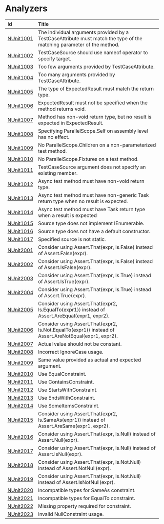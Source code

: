 # Analyzers #

| Id       | Title
| :--      | :--
| [NUnit1001](https://github.com/nunit/nunit.analyzers/tree/master/documentation/NUnit1001.md)| The individual arguments provided by a TestCaseAttribute must match the type of the matching parameter of the method.
| [NUnit1002](https://github.com/nunit/nunit.analyzers/tree/master/documentation/NUnit1002.md)| TestCaseSource should use nameof operator to specify target.
| [NUnit1003](https://github.com/nunit/nunit.analyzers/tree/master/documentation/NUnit1003.md)| Too few arguments provided by TestCaseAttribute.
| [NUnit1004](https://github.com/nunit/nunit.analyzers/tree/master/documentation/NUnit1004.md)| Too many arguments provided by TestCaseAttribute.
| [NUnit1005](https://github.com/nunit/nunit.analyzers/tree/master/documentation/NUnit1005.md)| The type of ExpectedResult must match the return type.
| [NUnit1006](https://github.com/nunit/nunit.analyzers/tree/master/documentation/NUnit1006.md)| ExpectedResult must not be specified when the method returns void.
| [NUnit1007](https://github.com/nunit/nunit.analyzers/tree/master/documentation/NUnit1007.md)| Method has non-void return type, but no result is expected in ExpectedResult.
| [NUnit1008](https://github.com/nunit/nunit.analyzers/tree/master/documentation/NUnit1008.md)| Specifying ParallelScope.Self on assembly level has no effect.
| [NUnit1009](https://github.com/nunit/nunit.analyzers/tree/master/documentation/NUnit1009.md)| No ParallelScope.Children on a non-parameterized test method.
| [NUnit1010](https://github.com/nunit/nunit.analyzers/tree/master/documentation/NUnit1010.md)| No ParallelScope.Fixtures on a test method.
| [NUnit1011](https://github.com/nunit/nunit.analyzers/tree/master/documentation/NUnit1011.md)| TestCaseSource argument does not specify an existing member.
| [NUnit1012](https://github.com/nunit/nunit.analyzers/tree/master/documentation/NUnit1012.md)| Async test method must have non-void return type.
| [NUnit1013](https://github.com/nunit/nunit.analyzers/tree/master/documentation/NUnit1013.md)| Async test method must have non-generic Task return type when no result is expected.
| [NUnit1014](https://github.com/nunit/nunit.analyzers/tree/master/documentation/NUnit1014.md)| Async test method must have Task<T> return type when a result is expected
| [NUnit1015](https://github.com/nunit/nunit.analyzers/tree/master/documentation/NUnit1015.md)| Source type does not implement IEnumerable.
| [NUnit1016](https://github.com/nunit/nunit.analyzers/tree/master/documentation/NUnit1016.md)| Source type does not have a default constructor.
| [NUnit1017](https://github.com/nunit/nunit.analyzers/tree/master/documentation/NUnit1017.md)| Specified source is not static.
| [NUnit2001](https://github.com/nunit/nunit.analyzers/tree/master/documentation/NUnit2001.md)| Consider using Assert.That(expr, Is.False) instead of Assert.False(expr).
| [NUnit2002](https://github.com/nunit/nunit.analyzers/tree/master/documentation/NUnit2002.md)| Consider using Assert.That(expr, Is.False) instead of Assert.IsFalse(expr).
| [NUnit2003](https://github.com/nunit/nunit.analyzers/tree/master/documentation/NUnit2003.md)| Consider using Assert.That(expr, Is.True) instead of Assert.IsTrue(expr).
| [NUnit2004](https://github.com/nunit/nunit.analyzers/tree/master/documentation/NUnit2004.md)| Consider using Assert.That(expr, Is.True) instead of Assert.True(expr).
| [NUnit2005](https://github.com/nunit/nunit.analyzers/tree/master/documentation/NUnit2005.md)| Consider using Assert.That(expr2, Is.EqualTo(expr1)) instead of Assert.AreEqual(expr1, expr2).
| [NUnit2006](https://github.com/nunit/nunit.analyzers/tree/master/documentation/NUnit2006.md)| Consider using Assert.That(expr2, Is.Not.EqualTo(expr1)) instead of Assert.AreNotEqual(expr1, expr2).
| [NUnit2007](https://github.com/nunit/nunit.analyzers/tree/master/documentation/NUnit2007.md)| Actual value should not be constant.
| [NUnit2008](https://github.com/nunit/nunit.analyzers/tree/master/documentation/NUnit2008.md)| Incorrect IgnoreCase usage.
| [NUnit2009](https://github.com/nunit/nunit.analyzers/tree/master/documentation/NUnit2009.md)| Same value provided as actual and expected argument.
| [NUnit2010](https://github.com/nunit/nunit.analyzers/tree/master/documentation/NUnit2010.md)| Use EqualConstraint.
| [NUnit2011](https://github.com/nunit/nunit.analyzers/tree/master/documentation/NUnit2011.md)| Use ContainsConstraint.
| [NUnit2012](https://github.com/nunit/nunit.analyzers/tree/master/documentation/NUnit2012.md)| Use StartsWithConstraint.
| [NUnit2013](https://github.com/nunit/nunit.analyzers/tree/master/documentation/NUnit2013.md)| Use EndsWithConstraint.
| [NUnit2014](https://github.com/nunit/nunit.analyzers/tree/master/documentation/NUnit2014.md)| Use SomeItemsConstraint.
| [NUnit2015](https://github.com/nunit/nunit.analyzers/tree/master/documentation/NUnit2015.md)| Consider using Assert.That(expr2, Is.SameAs(expr1)) instead of Assert.AreSame(expr1, expr2).
| [NUnit2016](https://github.com/nunit/nunit.analyzers/tree/master/documentation/NUnit2016.md)| Consider using Assert.That(expr, Is.Null) instead of Assert.Null(expr).
| [NUnit2017](https://github.com/nunit/nunit.analyzers/tree/master/documentation/NUnit2017.md)| Consider using Assert.That(expr, Is.Null) instead of Assert.IsNull(expr).
| [NUnit2018](https://github.com/nunit/nunit.analyzers/tree/master/documentation/NUnit2018.md)| Consider using Assert.That(expr, Is.Not.Null) instead of Assert.NotNull(expr).
| [NUnit2019](https://github.com/nunit/nunit.analyzers/tree/master/documentation/NUnit2019.md)| Consider using Assert.That(expr, Is.Not.Null) instead of Assert.IsNotNull(expr).
| [NUnit2020](https://github.com/nunit/nunit.analyzers/tree/master/documentation/NUnit2020.md)| Incompatible types for SameAs constraint.
| [NUnit2021](https://github.com/nunit/nunit.analyzers/tree/master/documentation/NUnit2021.md)| Incompatible types for EqualTo constraint.
| [NUnit2022](https://github.com/nunit/nunit.analyzers/tree/master/documentation/NUnit2022.md)| Missing property required for constraint.
| [NUnit2023](https://github.com/nunit/nunit.analyzers/tree/master/documentation/NUnit2023.md)| Invalid NullConstraint usage.

